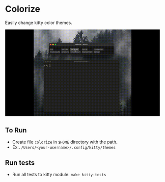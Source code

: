 # Colorize

Easily change kitty color themes.

<a href="https://www.youtube.com/watch?v=arpYqtNcQwc" target="_blank">
<img title="colorize" alt="colorize" src="/images/colorize.gif" width="800">
</a>

## To Run

- Create file `colorize` in `$HOME` directory with the path.
- Ex:. `/Users/<your-username>/.config/kitty/themes`

## Run tests

- Run all tests to kitty module: `make kitty-tests`
